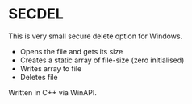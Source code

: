 # SECDEL

This is very small secure delete option for Windows.

- Opens the file and gets its size
- Creates a static array of file-size (zero initialised)
- Writes array to file
- Deletes file

Written in C++ via WinAPI.
